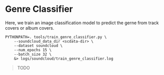 # Genre Classifier

Here, we train an image classification model to predict the gerne from track covers or album covers.

```
PYTHONPATH=. tools/train_genre_classifier.py \
    --soundcloud_data_dir <scdata-dir> \
    --dataset soundcloud \
    --num_epochs 15 \
    --batch_size 32 \
    &> logs/soundcloud/train_genre_classifier.log
```

> TODO 